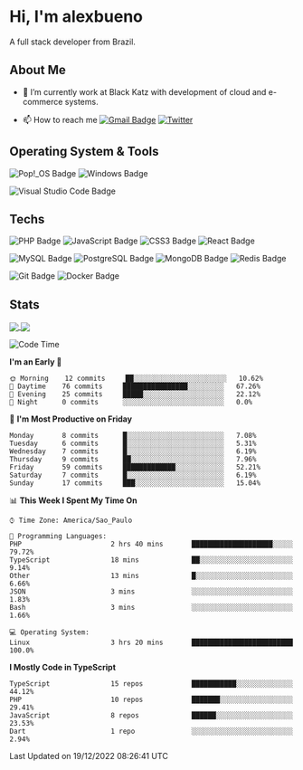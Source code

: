 # Hi, I'm alexbueno

A full stack developer from Brazil.

## About Me

- 🌱 I’m currently work at Black Katz with development of cloud and e-commerce systems.

- 📫 How to reach me [![Gmail Badge](https://img.shields.io/badge/-gmail-c14438?style=for-the-badge&logo=Gmail&logoColor=ffffff)](mailto:alexsandrofbueno@gmail.com) [![Twitter](https://img.shields.io/badge/twitter-1DA1F2.svg?style=for-the-badge&logo=twitter&logoColor=ffffff)](https://twitter.com/Alex_Bueno_7)

## Operating System & Tools

![Pop!_OS Badge](https://img.shields.io/badge/Pop!__OS-48B9C7?logo=popos&logoColor=fff&style=flat)
![Windows Badge](https://img.shields.io/badge/Windows-0078D6?logo=windows&logoColor=fff&style=flat)

![Visual Studio Code Badge](https://img.shields.io/badge/Visual%20Studio%20Code-007ACC?logo=visualstudiocode&logoColor=fff&style=flat)

## Techs

![PHP Badge](https://img.shields.io/badge/PHP-777BB4?logo=php&logoColor=fff&style=flat)
![JavaScript Badge](https://img.shields.io/badge/JavaScript-F7DF1E?logo=javascript&logoColor=000&style=flat)
![CSS3 Badge](https://img.shields.io/badge/CSS3-1572B6?logo=css3&logoColor=fff&style=flat)
![React Badge](https://img.shields.io/badge/React-61DAFB?logo=react&logoColor=000&style=flat)

![MySQL Badge](https://img.shields.io/badge/MySQL-4479A1?logo=mysql&logoColor=fff&style=flat)
![PostgreSQL Badge](https://img.shields.io/badge/PostgreSQL-4169E1?logo=postgresql&logoColor=fff&style=flat)
![MongoDB Badge](https://img.shields.io/badge/MongoDB-47A248?logo=mongodb&logoColor=fff&style=flat)
![Redis Badge](https://img.shields.io/badge/Redis-DC382D?logo=redis&logoColor=fff&style=flat)

![Git Badge](https://img.shields.io/badge/Git-F05032?logo=git&logoColor=fff&style=flat)
![Docker Badge](https://img.shields.io/badge/Docker-2496ED?logo=docker&logoColor=fff&style=flat)


## Stats

<a href="https://github.com/anuraghazra/github-readme-stats">
  <img align="center" src="https://github-readme-stats.vercel.app/api?username=alexbueno7&hide=contribs,prs&show_icons=true&theme=radical" />
</a>
<a href="https://github.com/anuraghazra/convoychat">
  <img align="center" src="https://github-readme-stats.vercel.app/api/top-langs/?username=alexbueno7" />
</a>

<!--START_SECTION:waka-->
![Code Time](http://img.shields.io/badge/Code%20Time-659%20hrs%203%20mins-blue)

**I'm an Early 🐤** 

```text
🌞 Morning    12 commits     ██░░░░░░░░░░░░░░░░░░░░░░░   10.62% 
🌆 Daytime    76 commits     ████████████████░░░░░░░░░   67.26% 
🌃 Evening    25 commits     █████░░░░░░░░░░░░░░░░░░░░   22.12% 
🌙 Night      0 commits      ░░░░░░░░░░░░░░░░░░░░░░░░░   0.0%

```
📅 **I'm Most Productive on Friday** 

```text
Monday       8 commits      █░░░░░░░░░░░░░░░░░░░░░░░░   7.08% 
Tuesday      6 commits      █░░░░░░░░░░░░░░░░░░░░░░░░   5.31% 
Wednesday    7 commits      █░░░░░░░░░░░░░░░░░░░░░░░░   6.19% 
Thursday     9 commits      ██░░░░░░░░░░░░░░░░░░░░░░░   7.96% 
Friday       59 commits     █████████████░░░░░░░░░░░░   52.21% 
Saturday     7 commits      █░░░░░░░░░░░░░░░░░░░░░░░░   6.19% 
Sunday       17 commits     ███░░░░░░░░░░░░░░░░░░░░░░   15.04%

```


📊 **This Week I Spent My Time On** 

```text
⌚︎ Time Zone: America/Sao_Paulo

💬 Programming Languages: 
PHP                      2 hrs 40 mins       ████████████████████░░░░░   79.72% 
TypeScript               18 mins             ██░░░░░░░░░░░░░░░░░░░░░░░   9.14% 
Other                    13 mins             █░░░░░░░░░░░░░░░░░░░░░░░░   6.66% 
JSON                     3 mins              ░░░░░░░░░░░░░░░░░░░░░░░░░   1.83% 
Bash                     3 mins              ░░░░░░░░░░░░░░░░░░░░░░░░░   1.66%

💻 Operating System: 
Linux                    3 hrs 20 mins       █████████████████████████   100.0%

```

**I Mostly Code in TypeScript** 

```text
TypeScript               15 repos            ███████████░░░░░░░░░░░░░░   44.12% 
PHP                      10 repos            ███████░░░░░░░░░░░░░░░░░░   29.41% 
JavaScript               8 repos             ██████░░░░░░░░░░░░░░░░░░░   23.53% 
Dart                     1 repo              ░░░░░░░░░░░░░░░░░░░░░░░░░   2.94%

```



 Last Updated on 19/12/2022 08:26:41 UTC
<!--END_SECTION:waka-->
